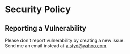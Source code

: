 # Security Policy

## Reporting a Vulnerability

Please don't report vulnerability by creating a new issue.  
Send me an email instead at a.styd@yahoo.com.
